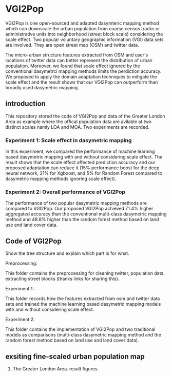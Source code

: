 # VGI2Pop
VGI2Pop is one open-sourced and adapted dasymteric mapping method which can downscale the urban population from coarse census tracks or administrative units into neighborhood (street block scale) considering the scale effect. Two popular voluntary geographic information (VGI) data sets are involved. They are open street map (OSM) and twitter data. 

The micro-urban structure features extracted from OSM and user's locations of twitter data can better represent the distribution of urban population. Moreover, we found that scale effect ignored by the conventional dasymetrci mapping methods limits the perdiction accuracy.
We proposed to apply the domain adaptation techniques to mitigate the scale effect and the result shows that our VGI2Pop can outperform than broadly used dasymetric mapping.

## introduction 
This repository stored the code of VGI2Pop and data of the Greater London Area as example where the offical population data are avilable at two distinct scales namly LOA and MOA. 
Two experiments are recorded. 

### Experiment 1: Scale effect in dasymetric mapping
In this experiment, we compared the performance of machine learning based dasymetric mapping with and without considering scale effect. The result shows that the scale effect affected prediction accuracy and our proposed adaptation can reduce it (15% performance boost for the deep neural network, 21% for Xgboost, and 5% for Random Forest compared to dasymetric mapping methods ignoring scale effect).

### Experiment 2: Overall performance of VGI2Pop
The performance of two popular dasymetric mapping methods are compared to VGI2Pop. Our proposed VGI2Pop achieved 71.4% higher aggregated accuracy than the conventional multi-class dasymetric mapping method and 48.8% higher than the random forest method based on land use and land cover data.


## Code of VGI2Pop

Show the tree structure and explain which part is for what.

Preprocessing:

This folder contains the preprocessing for cleaning twitter, population data, extracting street blocks (thanks links for sharing this).

Experiment 1:

This folder records how the features extracted from osm and twitter data sets and trained the machine learning based dasymetric mapping models with and without considering scale effect.

Experiment 2: 

This folder contains the implementation of VGI2Pop and two traditional models as comparisons (multi-class dasymetric mapping method and the random forest method based on land use and land cover data). 

## exsiting fine-scaled urban population map

1. The Greater London Area.
result figures.



